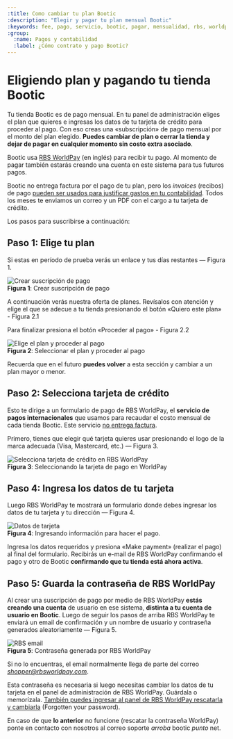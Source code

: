 ```yaml
---
:title: Como cambiar tu plan Bootic
:description: "Elegir y pagar tu plan mensual Bootic"
:keywords: fee, pago, servicio, bootic, pagar, mensualidad, rbs, worldpay, tarjeta, crédito, subscripción
:group:
  :name: Pagos y contabilidad
  :label: ¿Cómo contrato y pago Bootic?
---
```

# Eligiendo plan y pagando tu tienda Bootic

Tu tienda Bootic es de pago mensual. En tu panel de administración eliges el plan que quieres e ingresas los datos de
tu tarjeta de crédito para proceder al pago. Con eso creas una «subscripción» de pago mensual por el monto del plan
elegido. **Puedes cambiar de plan o cerrar la tienda y dejar de pagar en cualquier momento sin costo extra asociado**.

Bootic usa [RBS WorldPay](http://www.worldpay.com/) (en inglés) para recibir tu pago. Al momento de pagar también
estarás creando una cuenta en este sistema para tus futuros pagos.

Bootic no entrega factura por el pago de tu plan, pero los *invoices* (recibos) de pago [pueden ser usados
para justificar gastos en tu contabilidad](/es/administracion/cuenta/contabilidad). Todos los meses te
enviamos un correo y un PDF con el cargo a tu tarjeta de crédito.

Los pasos para suscribirse a continuación:

## Paso 1: Elige tu plan

Si estas en período de prueba verás un enlace y tus días restantes — Figura 1.

<div class="captura">
    <div class="c-contenido">
        <img src="/img/billing/crear-suscripcion.png" alt="Crear suscripción de pago" />
    </div>
    <div class="c-pie"><strong>Figura 1</strong>: Crear suscripción de pago</div>
</div>

A continuación verás nuestra oferta de planes. Revísalos con atención y elige el que se adecue a tu tienda presionando
el botón «Quiero este plan» - Figura 2.1

Para finalizar presiona el botón «Proceder al pago» - Figura 2.2

<div class="captura">
    <div class="c-contenido">
        <img src="/img/billing/plan-amb.png" alt="Elige el plan y proceder al pago" />
    </div>
    <div class="c-pie"><strong>Figura 2</strong>: Seleccionar el plan y proceder al pago</div>
</div>

<div class="note info">
   <p> Recuerda que en el futuro <strong>puedes volver</strong> a esta sección y cambiar a un plan mayor o menor.  </p>
</div>


## Paso 2: Selecciona tarjeta de crédito

Esto te dirige a un formulario de pago de RBS WorldPay, el **servicio de pagos internacionales** que usamos
para recaudar el costo mensual de cada tienda Bootic. Este servicio [no entrega
factura](/es/administracion/cuenta/contabilidad "¿Cómo se paga el fee mensual de Bootic, se recibe algún
comprobante?").

Primero, tienes que elegir qué tarjeta quieres usar presionando el logo de la marca adecuada (Visa, Mastercard, etc.) — Figura 3.

<div class="captura">
<div class="c-contenido">
<img src="/img/billing/rbs-cards.png" alt="Selecciona tarjeta de crédito en RBS WorldPay" />
</div>
<div class="c-pie"><strong>Figura 3</strong>: Seleccionando la tarjeta de pago
en WorldPay </div>
</div>

## Paso 4: Ingresa los datos de tu tarjeta

Luego RBS WorldPay te mostrará un formulario donde debes ingresar los datos de tu tarjeta y tu dirección — Figura 4.

<div class="captura">
<div class="c-contenido">
<img src="/img/billing/rbs-billing.png" alt="Datos de tarjeta" />
</div>
<div class="c-pie"><strong>Figura 4</strong>: Ingresando información para hacer el pago.</div>
</div>

Ingresa los datos requeridos y presiona «Make payment» (realizar el pago) al final del formulario. Recibirás un e-mail
de RBS WorldPay confirmando el pago y otro de Bootic **confirmando que tu tienda está ahora activa**.

## Paso 5: Guarda la contraseña de RBS WorldPay

Al crear una suscripción de pago por medio de RBS WorldPay **estás creando una cuenta** de usuario en ese sistema,
**distinta a tu cuenta de usuario en Bootic**. Luego de seguir los pasos de arriba RBS WorldPay te enviará un email de
confirmación y un nombre de usuario y contraseña generados aleatoriamente — Figura 5.

<div class="captura">
    <div class="c-contenido">
        <img src="/img/billing/rbs-login.png" alt="RBS email" />
    </div>
    <div class="c-pie"><strong>Figura 5</strong>: Contraseña generada por RBS WorldPay</div>
</div>

Si no lo encuentras, el email normalmente llega de parte del correo *shopper@rbsworldpay.com*.

Esta contraseña es necesaria si luego necesitas cambiar los datos de tu tarjeta en el panel de administración de RBS
WorldPay. Guárdala o memorízala. [También puedes ingresar al panel de RBS WorldPay rescatarla
y cambiarla](https://futurepay.worldpay.com/fp/jsp/common/login_shopper.jsp "Cambiar tu contraseña WorldPay") (Forgotten
your password).

<div class="note info"> 
  <p> En caso de que <strong>lo anterior</strong> no funcione (rescatar la contraseña
        WorldPay) ponte en contacto con nosotros al correo soporte <em>arroba</em> bootic <em>punto</em> net.
  </p>
</div>
